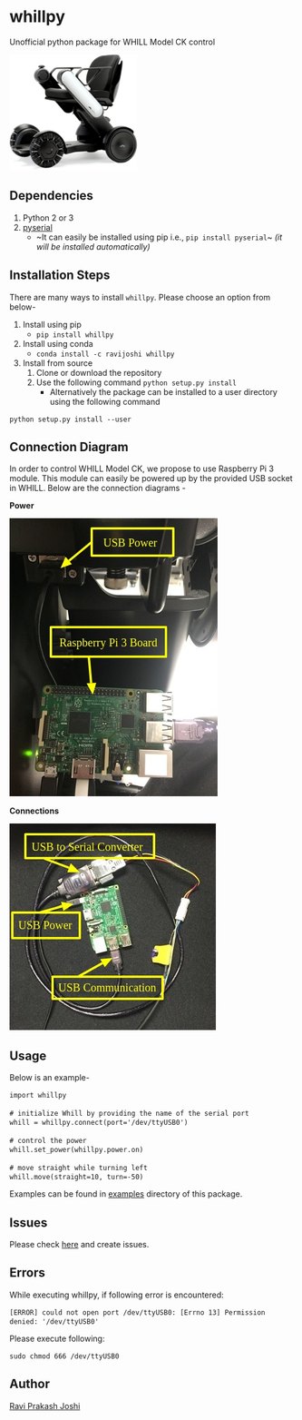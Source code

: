 # whillpy
Unofficial python package for WHILL Model CK control

![WHILL](docs/whill.png)

## Dependencies
1. Python 2 or 3
1. [pyserial](https://pythonhosted.org/pyserial)
    * ~It can easily be installed using pip i.e., `pip install pyserial`~ *(it will be installed automatically)*

## Installation Steps
There are many ways to install `whillpy`. Please choose an option from below-
1. Install using pip
      * `pip install whillpy`
1. Install using conda
      * `conda install -c ravijoshi whillpy`
1. Install from source
      1. Clone or download the repository
      1. Use the following command `python setup.py install`
            * Alternatively the package can be installed to a user directory using the following command
```
python setup.py install --user
```

## Connection Diagram
In order to control WHILL Model CK, we propose to use Raspberry Pi 3 module. This module can easily be powered up by the provided USB socket in WHILL. Below are the connection diagrams -

**Power**

![power](docs/power.jpg)

**Connections**

![connections](docs/connections.jpg)

## Usage
Below is an example-

```
import whillpy

# initialize Whill by providing the name of the serial port
whill = whillpy.connect(port='/dev/ttyUSB0')

# control the power
whill.set_power(whillpy.power.on)

# move straight while turning left
whill.move(straight=10, turn=-50)
```
Examples can be found in [examples](examples) directory of this package.

## Issues
Please check [here](https://github.com/ShibataLab/whillpy/issues) and create issues.

## Errors
While executing whillpy, if following error is encountered:
```
[ERROR] could not open port /dev/ttyUSB0: [Errno 13] Permission denied: '/dev/ttyUSB0'
```
Please execute following:
```
sudo chmod 666 /dev/ttyUSB0
```

## Author
[Ravi Prakash Joshi](https://ravijo.github.io/)
